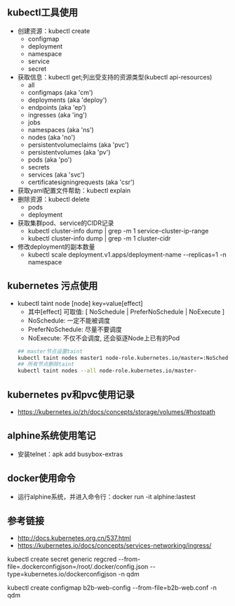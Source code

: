 ## kubectl工具使用
* 创建资源：kubectl create
    * configmap
    * deployment
    * namespace
    * service
    * secret
* 获取信息：kubectl get;列出受支持的资源类型(kubectl api-resources)
    * all
    * configmaps (aka 'cm')
    * deployments (aka 'deploy')
    * endpoints (aka 'ep')
    * ingresses (aka 'ing')
    * jobs
    * namespaces (aka 'ns')
    * nodes (aka 'no')
    * persistentvolumeclaims (aka 'pvc')
    * persistentvolumes (aka 'pv')
    * pods (aka 'po')
    * secrets
    * services (aka 'svc')
    * certificatesigningrequests (aka 'csr')
* 获取yaml配置文件帮助：kubectl explain
* 删除资源：kubectl delete
  * pods
  * deployment
* 获取集群pod、service的CIDR记录
  * kubectl cluster-info dump | grep -m 1 service-cluster-ip-range
  * kubectl cluster-info dump | grep -m 1 cluster-cidr
* 修改deployment的副本数量
  * kubectl scale deployment.v1.apps/deployment-name --replicas=1 -n namespace
## kubernetes 污点使用
* kubectl taint node [node] key=value[effect]   
  * 其中[effect] 可取值: [ NoSchedule | PreferNoSchedule | NoExecute ]
  * NoSchedule: 一定不能被调度
  * PreferNoSchedule: 尽量不要调度
  * NoExecute: 不仅不会调度, 还会驱逐Node上已有的Pod
  ```bash
  ## master节点设置taint
  kubectl taint nodes master1 node-role.kubernetes.io/master=:NoSchedule
  ## 所有节点删除taint
  kubectl taint nodes --all node-role.kubernetes.io/master-
  ```
## kubernetes pv和pvc使用记录
* https://kubernetes.io/zh/docs/concepts/storage/volumes/#hostpath
## alphine系统使用笔记
* 安装telnet：apk add busybox-extras
## docker使用命令
* 运行alphine系统，并进入命令行：docker run -it alphine:lastest
## 参考链接
* http://docs.kubernetes.org.cn/537.html
* https://kubernetes.io/docs/concepts/services-networking/ingress/



 kubectl create secret generic regcred --from-file=.dockerconfigjson=/root/.docker/config.json --type=kubernetes.io/dockerconfigjson -n qdm

kubectl create configmap b2b-web-config --from-file=b2b-web.conf -n qdm